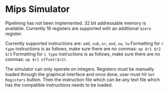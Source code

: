 # Mips Simulator

Pipelining has not been implemented.
32 bit addressable memory is available.
Currently 16 registers are supported with an additional `$zero` register.

Currently supported instructions are: `add`, `sub`, `or`, `and`, `sw`, `lw`
Formatting for `r type` instructions is as follows, make sure there are no commas: `op $r1 $r2 $r3` 
Formatting for `i type` instructions is as follows, make sure there are no commas: `op $r1 offset($r2)`.

The simulator can only operate on integers. Registers must be manually loaded through the graphical interface and once done, user must hit `Set Registers` button. Then the instruction file which can be any text file which has the compatible instructions needs to be loaded. 